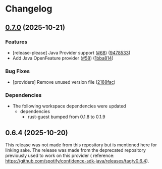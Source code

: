 # Changelog

## [0.7.0](https://github.com/fabriziodemaria/confidence-resolver-rust/compare/openfeature-provider-java-v0.6.4...openfeature-provider-java-v0.7.0) (2025-10-21)


### Features

* [release-please] Java Provider support ([#68](https://github.com/fabriziodemaria/confidence-resolver-rust/issues/68)) ([9478533](https://github.com/fabriziodemaria/confidence-resolver-rust/commit/9478533960bf02e86d4ed1aab7ac1edd5034c3fb))
* Add Java OpenFeature provider ([#58](https://github.com/fabriziodemaria/confidence-resolver-rust/issues/58)) ([1bba814](https://github.com/fabriziodemaria/confidence-resolver-rust/commit/1bba8145be547bce4f704585feef5f41d8dbc8bd))


### Bug Fixes

* [providers] Remove unused version file ([2188fac](https://github.com/fabriziodemaria/confidence-resolver-rust/commit/2188facaaadd2e5007a4d0e4b9fcebdff9534221))


### Dependencies

* The following workspace dependencies were updated
  * dependencies
    * rust-guest bumped from 0.1.8 to 0.1.9

## 0.6.4 (2025-10-20)

This release was not made from this repository but is mentioned here for linking sake. The release was made from the deprecated repository previously used to work on this provider ( reference: https://github.com/spotify/confidence-sdk-java/releases/tag/v0.6.4).
